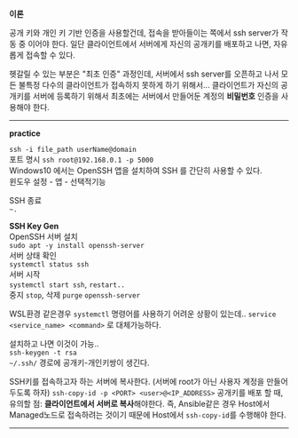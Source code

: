 
**이론**

공개 키와 개인 키 기반 인증을 사용할건데, 접속을 받아들이는 쪽에서 ssh server가 작동 중 이어야 한다.
일단 클라이언트에서 서버에게 자신의 공개키를 배포하고 나면, 자유롭게 접속할 수 있다.

헷갈릴 수 있는 부분은 "최초 인증" 과정인데, 서버에서 ssh server를 오픈하고 나서 모든 불특정 다수의 클라이언트가 접속하지 못하게 하기 위해서... 클라이언트가 자신의 공개키를 서버에 등록하기 위해서 최초에는 서버에서 만들어둔 계정의 **비밀번호** 인증을 사용해야 한다.

---

**practice**

`ssh -i file_path userName@domain`  
포트 명시 `ssh root@192.168.0.1 -p 5000`  
Windows10 에서는 OpenSSH 앱을 설치하여 SSH 를 간단히 사용할 수 있다.  
윈도우 설정 - 앱 - 선택적기능  

SSH 종료  
`~.`  

**SSH Key Gen**  
OpenSSH 서버 설치  
`sudo apt -y install openssh-server`  
서버 상태 확인  
`systemctl status ssh`  
서버 시작  
`systemctl start ssh`, `restart..`  
중지 `stop`, 삭제 `purge` `openssh-server`  

WSL환경 같은경우 `systemctl` 명령어를 사용하기 어려운 상황이 있는데.. `service <service_name> <command>` 로 대체가능하다.  

설치하고 나면 이것이 가능..  
`ssh-keygen -t rsa`  
`~/.ssh/` 경로에 공개키-개인키쌍이 생긴다.  

SSH키를 접속하고자 하는 서버에 복사한다. (서버에 root가 아닌 사용자 계정을 만들어두도록 하자) 
`ssh-copy-id -p <PORT> <user>@<IP_ADDRESS>` 
공개키를 배포 할 때, 유의할 점: **클라이언트에서 서버로 복사**해야한다. 즉, Ansible같은 경우 Host에서 Managed노드로 접속하려는 것이기 때문에 Host에서 `ssh-copy-id`를 수행해야 한다.
  
---  
